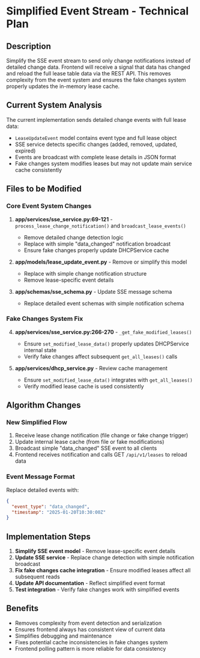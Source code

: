 # Simplified Event Stream - Technical Plan

## Description

Simplify the SSE event stream to send only change notifications instead of detailed change data. Frontend will receive a signal that data has changed and reload the full lease table data via the REST API. This removes complexity from the event system and ensures the fake changes system properly updates the in-memory lease cache.

## Current System Analysis

The current implementation sends detailed change events with full lease data:
- `LeaseUpdateEvent` model contains event type and full lease object
- SSE service detects specific changes (added, removed, updated, expired) 
- Events are broadcast with complete lease details in JSON format
- Fake changes system modifies leases but may not update main service cache consistently

## Files to be Modified

### Core Event System Changes

1. **app/services/sse_service.py:69-121** - `process_lease_change_notification()` and `broadcast_lease_events()`
   - Remove detailed change detection logic
   - Replace with simple "data_changed" notification broadcast
   - Ensure fake changes properly update DHCPService cache

2. **app/models/lease_update_event.py** - Remove or simplify this model
   - Replace with simple change notification structure
   - Remove lease-specific event details

3. **app/schemas/sse_schema.py** - Update SSE message schema
   - Replace detailed event schemas with simple notification schema

### Fake Changes System Fix

4. **app/services/sse_service.py:266-270** - `_get_fake_modified_leases()`
   - Ensure `set_modified_lease_data()` properly updates DHCPService internal state
   - Verify fake changes affect subsequent `get_all_leases()` calls

5. **app/services/dhcp_service.py** - Review cache management
   - Ensure `set_modified_lease_data()` integrates with `get_all_leases()`
   - Verify modified lease cache is used consistently

## Algorithm Changes

### New Simplified Flow
1. Receive lease change notification (file change or fake change trigger)
2. Update internal lease cache (from file or fake modifications)
3. Broadcast simple "data_changed" SSE event to all clients
4. Frontend receives notification and calls GET `/api/v1/leases` to reload data

### Event Message Format
Replace detailed events with:
```json
{
  "event_type": "data_changed",
  "timestamp": "2025-01-20T10:30:00Z"
}
```

## Implementation Steps

1. **Simplify SSE event model** - Remove lease-specific event details
2. **Update SSE service** - Replace change detection with simple notification broadcast  
3. **Fix fake changes cache integration** - Ensure modified leases affect all subsequent reads
4. **Update API documentation** - Reflect simplified event format
5. **Test integration** - Verify fake changes work with simplified events

## Benefits

- Removes complexity from event detection and serialization
- Ensures frontend always has consistent view of current data
- Simplifies debugging and maintenance
- Fixes potential cache inconsistencies in fake changes system
- Frontend polling pattern is more reliable for data consistency